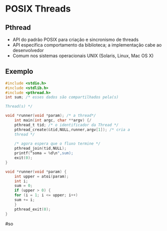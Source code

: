 
# POSIX Threads


## Pthread

-  API do padrão POSIX para criação e sincronismo de threads
- API especifica comportamento da biblioteca; a implementação cabe ao desenvolvedor
- Comum nos sistemas operacionais UNIX (Solaris, Linux, Mac OS X)

## Exemplo

```c
#include <stdio.h>
#include <stdlib.h>
#include <pthread.h>
int sum; /* esses dados são compartilhados pela(s)

Thread(s) */

void *runner(void *param); /* a thread*/
	int main(int argc, char **argv) {/
	pthread_t tid; /* o identificador da Thread */
	pthread_create(&tid,NULL,runner,argv[1]); /* cria a
	thread */
	
	/* agora espera que o fluxo termine */
	pthread_join(tid,NULL);
	printf(“soma = %d\n",sum);
	exit(0);
}

void *runner(void *param) {
	int upper = atoi(param);
	int i;
	sum = 0;
	if (upper > 0) {
	for (i = 1; i <= upper; i++)
	sum += i;
	}
	pthread_exit(0);
}
```


#so

